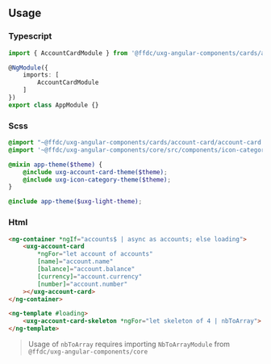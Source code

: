 ## Usage

### Typescript
```typescript
import { AccountCardModule } from '@ffdc/uxg-angular-components/cards/account-card';

@NgModule({
    imports: [
        AccountCardModule
    ]
})
export class AppModule {}
```

### Scss

```scss
@import "~@ffdc/uxg-angular-components/cards/account-card/account-card.theme";
@import '~@ffdc/uxg-angular-components/core/src/components/icon-category/icon-category.theme';

@mixin app-theme($theme) {
    @include uxg-account-card-theme($theme);
    @include uxg-icon-category-theme($theme);
}

@include app-theme($uxg-light-theme);
```

### Html
```html
<ng-container *ngIf="accounts$ | async as accounts; else loading">
    <uxg-account-card
        *ngFor="let account of accounts"
        [name]="account.name"
        [balance]="account.balance"
        [currency]="account.currency"
        [number]="account.number"
    ></uxg-account-card>
</ng-container>

<ng-template #loading>
    <uxg-account-card-skeleton *ngFor="let skeleton of 4 | nbToArray"> </uxg-account-card-skeleton>
</ng-template>
```

> Usage of `nbToArray` requires importing `NbToArrayModule` from `@ffdc/uxg-angular-components/core`